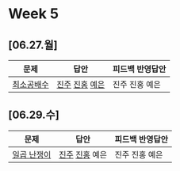 # Week 5
## [06.27.월]

| 문제                                              | 답안                                          | 피드백 반영답안                       |
| ------------------------------------------------- | --------------------------------------------- | -------------------------------------- |
| [최소공배수](https://www.acmicpc.net/problem/1934) | [진주](0627_kjj_1934.py) [진홍](0627_kjh_1934.java) [예은](0627_lye_1934.py) | 진주 진홍 예은 |

## [06.29.수]

| 문제                                              | 답안                                          | 피드백 반영답안                       |
| ------------------------------------------------- | --------------------------------------------- | -------------------------------------- |
| [일곱 난쟁이](https://www.acmicpc.net/problem/2309) | [진주](0629_kjj_2309.py) [진홍](0629_kjh_2309.java) 예은 | 진주 진홍 예은 |


